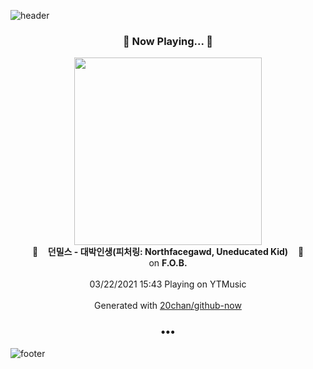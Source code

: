 ![header](https://capsule-render.vercel.app/api?type=wave&height=170&section=header&text=Hi.%20I'm%20SHIFT&fontColor=090707&fontAlignX=45&fontAlignY=65&fontSize=100)

<h3 align="center">🎵 Now Playing... 🎵</h3>
<p align="center">
  <a href="https://music.youtube.com/watch?v=tE0v6NYb-iM">
    <img width="300" src="https://lh3.googleusercontent.com/dr35H-saqK8lgzfqHZrOGmDgFhpJdZfBDx-bx0sR2Kl1V-EvEYNu70HqYHyMx_H6PV7HJto8NQJeCRg">
  </a>
  <br>
  🎵&nbsp&nbsp&nbsp <b>던밀스 - 대박인생(피처링: Northfacegawd, Uneducated Kid)</b> &nbsp&nbsp&nbsp🎵
  <br>
  on <b>F.O.B.</b>
  
  <br />
  <br />
  03/22/2021 15:43 Playing on YTMusic
  <br />
  <br />
  Generated with <a href="https://github.com/20chan/github-now">20chan/github-now</a>
</p>

<h3 align="center">•••</h3>

![footer](https://capsule-render.vercel.app/api?type=wave&height=150&section=footer)
